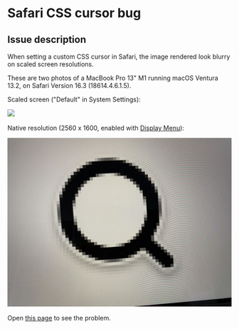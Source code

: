 # Safari CSS cursor bug

## Issue description

When setting a custom CSS cursor in Safari, the image rendered look blurry on scaled screen resolutions.

These are two photos of a MacBook Pro 13" M1 running macOS Ventura 13.2, on Safari Version 16.3 (18614.4.6.1.5).

Scaled screen ("Default" in System Settings):

![](scaled.jpg)

Native resolution (2560 x 1600, enabled with [Display Menu](http://displaymenu.milchimgemuesefach.de/index.html)):

![](native.jpg)

Open [this page](index.html) to see the problem.
